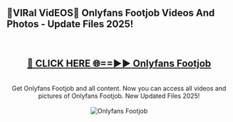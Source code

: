 <h2>🔴VIRal VidEOS🔴 Onlyfans Footjob Videos And Photos - Update Files 2025!</h2>
<br>
<div align="center">
<h2><a href="https://virallinks.top/odZfE0" rel="nofollow">🔴 CLICK HERE 🌐==►► Onlyfans Footjob</a></h2>
<br>
Get Onlyfans Footjob and all content. Now you can access all videos and pictures of Onlyfans Footjob. New Updated Files 2025!
<br>
<br>
<a href="https://virallinks.top/odZfE0" rel="nofollow" data-target="animated-image.originalLink"><img src="https://i.imgur.com/dJHk4Zq.gif)" alt="Onlyfans Footjob" style="max-width: 100%; display: inline-block;" data-target="animated-image.originalImage"></a>
</div>
<br>
